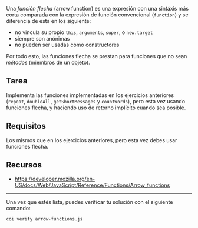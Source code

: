 Una _función flecha_ (arrow function) es una expresión con una sintáxis más
corta comparada con la expresión de función convencional (`function`) y se
diferencia de ésta en los siguiente:

* no vincula su propio `this`, `arguments`, `super`, o `new.target`
* siempre son anónimas
* no pueden ser usadas como constructores

Por todo esto, las funciones flecha se prestan para funciones que no sean
_métodos_ (miembros de un objeto).

## Tarea

Implementa las funciones implementadas en los ejercicios anteriores (`repeat`,
`doubleAll`, `getShortMessages` y `countWords`), pero esta vez usando funciones
flecha, y haciendo uso de retorno implícito cuando sea posible.

## Requisitos

Los mismos que en los ejercicios anteriores, pero esta vez debes usar funciones
flecha.

## Recursos

* https://developer.mozilla.org/en-US/docs/Web/JavaScript/Reference/Functions/Arrow_functions

***

Una vez que estés lista, puedes verificar tu solución con el siguiente comando:

`coi verify arrow-functions.js`
